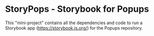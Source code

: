 # StoryPops - Storybook for Popups

This "mini-project" contains all the dependencies and code to run a
Storybook app (https://storybook.js.org/) for the Popups repository.
